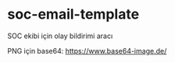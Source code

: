 # soc-email-template
SOC ekibi için olay bildirimi aracı

PNG için base64: https://www.base64-image.de/

